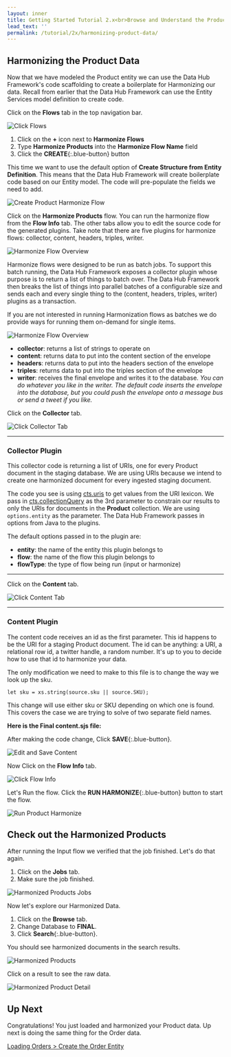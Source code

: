```yaml
---
layout: inner
title: Getting Started Tutorial 2.x<br>Browse and Understand the Product Data
lead_text: ''
permalink: /tutorial/2x/harmonizing-product-data/
---
```


## Harmonizing the Product Data

Now that we have modeled the Product entity we can use the Data Hub Framework's code scaffolding to create a boilerplate for Harmonizing our data. Recall from earlier that the Data Hub Framework can use the Entity Services model definition to create code.

<i class="fa fa-hand-pointer-o"></i> Click on the **Flows** tab in the top navigation bar.

![Click Flows]({{site.baseurl}}/images/2x/click-flows-2.png)

1. <i class="fa fa-hand-pointer-o"></i> Click on the **+** icon next to **Harmonize Flows**
1. Type **Harmonize Products** into the **Harmonize Flow Name** field
1. <i class="fa fa-hand-pointer-o"></i> Click the **CREATE**{:.blue-button} button

This time we want to use the default option of **Create Structure from Entity Definition**. This means that the Data Hub Framework will create boilerplate code based on our Entity model. The code will pre-populate the fields we need to add.

![Create Product Harmonize Flow]({{site.baseurl}}/images/2x/create-product-harmonize-flow.png)

<i class="fa fa-hand-pointer-o"></i> Click on the **Harmonize Products** flow. You can run the harmonize flow from the **Flow Info** tab. The other tabs allow you to edit the source code for the generated plugins. Take note that there are five plugins for harmonize flows: collector, content, headers, triples, writer.

![Harmonize Flow Overview]({{site.baseurl}}/images/2x/harmonize-flow-overview.png)

Harmonize flows were designed to be run as batch jobs. To support this batch running, the Data Hub Framework exposes a collector plugin whose purpose is to return a list of things to batch over. The Data Hub Framework then breaks the list of things into parallel batches of a configurable size and sends each and every single thing to the (content, headers, triples, writer) plugins as a transaction.

If you are not interested in running Harmonization flows as batches we do provide ways for running them on-demand for single items.

![Harmonize Flow Overview]({{site.baseurl}}/images/2x/harmonize-flow-diagram.png)

- **collector**: returns a list of strings to operate on
- **content**: returns data to put into the content section of the envelope
- **headers**: returns data to put into the headers section of the envelope
- **triples**: returns data to put into the triples section of the envelope
- **writer**: receives the final envelope and writes it to the database. _You can do whatever you like in the writer. The default code inserts the envelope into the database, but you could push the envelope onto a message bus or send a tweet if you like._

<i class="fa fa-hand-pointer-o"></i> Click on the **Collector** tab.

![Click Collector Tab]({{site.baseurl}}/images/2x/click-collector1.png)

<hr>

### Collector Plugin

This collector code is returning a list of URIs, one for every Product document in the staging database. We are using URIs because we intend to create one harmonized document for every ingested staging document.

The code you see is using [cts.uris](https://docs.marklogic.com/cts.uris) to get values from the URI lexicon. We pass in [cts.collectionQuery](https://docs.marklogic.com/cts.collectionQuery) as the 3rd parameter to constrain our results to only the URIs for documents in the **Product** collection. We are using `options.entity` as the parameter. The Data Hub Framework passes in options from Java to the plugins.

The default options passed in to the plugin are:

- **entity**: the name of the entity this plugin belongs to
- **flow**: the name of the flow this plugin belongs to
- **flowType**: the type of flow being run (input or harmonize)

<div class="embed-git lang-js" href="//raw.githubusercontent.com/marklogic-community/marklogic-data-hub/develop/examples/online-store/plugins/entities/Product/harmonize/Harmonize Products/collector/collector.sjs"></div>

<hr>

<i class="fa fa-hand-pointer-o"></i> Click on the **Content** tab.

![Click Content Tab]({{site.baseurl}}/images/2x/click-content1.png)

<hr>

### Content Plugin

The content code receives an id as the first parameter. This id happens to be the URI for a staging Product document. The id can be anything: a URI, a relational row id, a twitter handle, a random number. It's up to you to decide how to use that id to harmonize your data.

The only modification we need to make to this file is to change the way we look up the sku.

```
let sku = xs.string(source.sku || source.SKU);
```

This change will use either sku or SKU depending on which one is found. This covers the case we are trying to solve of two separate field names.

**Here is the Final content.sjs file:**

<div class="embed-git lang-js" href="//raw.githubusercontent.com/marklogic-community/marklogic-data-hub/develop/examples/online-store/plugins/entities/Product/harmonize/Harmonize Products/content/content.sjs"></div>

After making the code change, <i class="fa fa-hand-pointer-o"></i> Click **SAVE**{:.blue-button}.

![Edit and Save Content]({{site.baseurl}}/images/2x/save-product-content.png)

<i class="fa fa-hand-pointer-o"></i> Now Click on the **Flow Info** tab.

![Click Flow Info]({{site.baseurl}}/images/2x/click-flow-info1.png)

Let's Run the flow. <i class="fa fa-hand-pointer-o"></i> Click the **RUN HARMONIZE**{:.blue-button} button to start the flow.

![Run Product Harmonize]({{site.baseurl}}/images/2x/run-product-harmonize.png)

## Check out the Harmonized Products

After running the Input flow we verified that the job finished. Let's do that again.

1. <i class="fa fa-hand-pointer-o"></i> Click on the **Jobs** tab.
1. Make sure the job finished.

![Harmonized Products Jobs]({{site.baseurl}}/images/2x/harmonized-products-jobs.png)

Now let's explore our Harmonized Data.

1. <i class="fa fa-hand-pointer-o"></i> Click on the **Browse** tab.
1. Change Database to **FINAL**.
1. <i class="fa fa-hand-pointer-o"></i> Click **Search**{:.blue-button}.

You should see harmonized documents in the search results.

![Harmonized Products]({{site.baseurl}}/images/2x/harmonized-products.png)

<i class="fa fa-hand-pointer-o"></i> Click on a result to see the raw data.

![Harmonized Product Detail]({{site.baseurl}}/images/2x/harmonized-product-details.png)

## Up Next

Congratulations! You just loaded and harmonized your Product data. Up next is doing the same thing for the Order data.

[Loading Orders > Create the Order Entity](../create-order-entity/)
